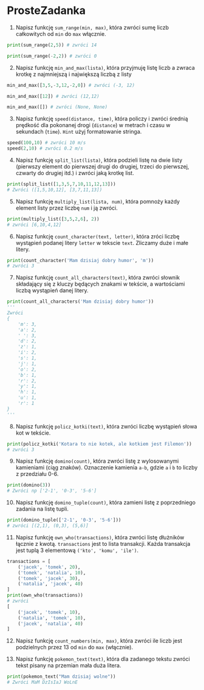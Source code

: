 # ProsteZadanka

1. Napisz funkcję `sum_range(min, max)`, która zwróci sumę liczb całkowitych od `min` do `max` włącznie.

```py
print(sum_range(2,5)) # zwróci 14

print(sum_range(-2,2)) # zwróci 0
```

2. Napisz funkcję `min_and_max(lista)`, która przyjmuję listę liczb a zwraca krotkę z najmniejszą i największą liczbą z listy

```py
min_and_max([3,5,-3,12,-2,0]) # zwróci (-3, 12)

min_and_max([12]) # zwróci (12,12)

min_and_max([]) # zwróci (None, None)
```

3. Napisz funkcję `speed(distance, time)`, która policzy i zwróci średnią prędkość dla pokonanej drogi (`distance`) w metrach i czasu w sekundach (`time`). `Hint` użyj formatowanie stringa.

```py
speed(100,10) # zwróci 10 m/s
speed(2,10) # zwróci 0.2 m/s
```

4. Napisz funkcję `split_list(lista)`, która podzieli listę na dwie listy (pierwszy element do pierwszej drugi do drugiej, trzeci do pierwszej, czwarty do drugiej itd.) i zwróci jaką krotkę list.

```py
print(split_list([1,3,5,7,10,11,12,13]))
# Zwróci ([1,5,10,12], [3,7,11,13])
```

5. Napisz funkcję `multiply_list(lista, num)`, która pomnoży każdy element listy przez liczbę `num` i ją zwróci.

```py
print(multiply_list([3,5,2,6], 2))
# zwróci [6,10,4,12]
```

6. Napisz funkcję `count_character(text, letter)`, która zróci liczbę wystąpień podanej litery `letter` w tekscie `text`. Zliczamy duże i małe litery.

```py
print(count_character('Mam dzisiaj dobry humor', 'm'))
# zwróci 3
```

7. Napisz funkcję `count_all_characters(text)`, która zwróci słownik składający się z kluczy będących znakami w tekście, a wartościami liczbą wystąpień danej litery.

```py
print(count_all_characters('Mam dzisiaj dobry humor'))
'''
Zwróci
{
    'm': 3,
    'a': 2,
    ' ': 3,
    'd': 2,
    'z': 1,
    'i': 2,
    's': 1,
    'j': 1,
    'o': 2,
    'b': 1,
    'r': 2,
    'y': 1,
    'h': 1,
    'u': 1,
    'r': 1
}
'''
```

8. Napisz funkcję `policz_kotki(text)`, która zwróci liczbę wystąpień słowa kot w tekście.

```py
print(policz_kotki('Kotara to nie kotek, ale kotkiem jest Filemon'))
# zwróci 3
```

9. Napisz funkcję `domino(count)`, która zwróci listę z wylosowanymi kamieniami (ciąg znaków). Oznaczenie kamienia `a-b`, gdzie `a` i `b` to liczby z przedziału 0-6.

```py
print(domino(3))
# Zwróci np ['2-1', '0-3', '5-6']
```

10. Napisz funkcję `domino_tuple(count)`, która zamieni listę z poprzedniego zadania na listę tupli.

```py
print(domino_tuple(['2-1', '0-3', '5-6']))
# zwróci [(2,1), (0,3), (5,6)]
```

11. Napisz funkcję `own_who(transactions)`, która zwróci listę dłużników łącznie z kwotą. `transactions` jest to lista transakcji. Każda transakcja jest tuplą 3 elementową `('kto', 'komu', 'ile')`.

```py
transactions = [
    ('jacek', 'tomek', 20),
    ('tomek', 'natalia', 10),
    ('tomek', 'jacek', 30),
    ('natalia', 'jacek', 40)
]
print(own_who(transactions))
# zwróci 
[
    ('jacek', 'tomek', 10),
    ('natalia', 'tomek', 10),
    ('jacek', 'natalia', 40)
]
```

12. Napisz funkcję `count_numbers(min, max)`, która zwróci ile liczb jest podzielnych przez 13 od `min` do `max` (włącznie).

13. Napisz funkcję `pokemon_text(text)`, która dla zadanego tekstu zwróci tekst pisany na przemian mała duża litera.

```py
print(pokemon_text("Mam dzisiaj wolne"))
# Zwróci MaM DzIsIaJ WoLnE
```